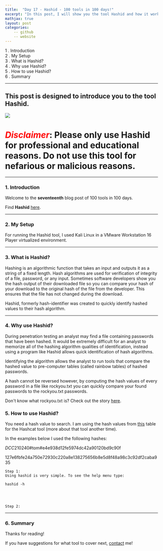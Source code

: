 ```yaml
---
title:  "Day 17 - Hashid - 100 tools in 100 days!"
excerpt: "In this post, I will show you the tool Hashid and how it works."
mathjax: true
layout: post
categories:
    -- github
    -- website
---
```


1 . Introduction
<br>
2 . My Setup
<br>
3 . What is Hashid?
<br>
4 . Why use Hashid?
<br>
5 . How to use Hashid?
<br>
6 . Summary

---

## This post is designed to introduce you to the tool Hashid.

![](https://www.kali.org/tools/hashid/images/hashid-logo.svg)

# <span style="color:red">***Disclaimer***</span>: **Please only use Hashid for professional and educational reasons. Do not use this tool for nefarious or malicious reasons.**

---

### 1. **Introduction**

Welcome to the **seventeenth** blog post of 100 tools in 100 days.<br> 


Find **Hashid** [here](https://www.kali.org/tools/hashid/).

---

### 2. **My Setup**

For running the Hashid tool, I used Kali Linux in a VMware Workstation 16 Player virtualized environment.


---

### 3. **What is Hashid?**

Hashing is an algorithmic function that takes an input and outputs it as a string of a fixed length. Hash algorithms are used for verification of integrity of a file, password, or any input. Sometimes software developers show you the hash output of their downloaded file so you can compare your hash of your download to the original hash of the file from the developer. This ensures that the file has not changed during the download. 

Hashid, formerly hash-identifier was created to quickly identify hashed values to their hash algorithm.

---

### 4. **Why use Hashid?**

During penetration testing an analyst may find a file containing passwords that have been hashed. It would be extremely difficult for an analyst to memorize all of the hashing algorithm qualities of identification, instead using a program like Hashid allows quick identification of hash algorithms.

Identifying the algorithm allows the analyst to run tools that compare the hashed value to pre-computer tables (called rainbow tables)  of hashed passwords.

A hash cannot be reversed however, by computing the hash values of every password in a file like rockyou.txt you can quickly compare your found passwords to the rockyou.txt passwords.

Don't know what rockyou.txt is? Check out the story [here](https://www.kaggle.com/datasets/wjburns/common-password-list-rockyoutxt).


### 5. **How to use Hashid?**

You need a hash value to search. I am using the hash values from [this](https://hashcat.net/wiki/doku.php?id=example_hashes) table for the Hashcat tool (more about that tool another time).

In the examples below I used the following hashes:

$DCC2$10240#tom#e4e938d12fe5974dc42a90120bd9c90f

127e6fbfe24a750e72930c220a8e138275656b8e5d8f48a98c3c92df2caba935

    Step 1:
    Using hashid is very simple. To see the help menu type:

    hashid -h

<br>

![]()

    Step 2:


---

### 6. **Summary**




Thanks for reading!<br>

If you have suggestions for what tool to cover next, [contact](mailto:matthew.o.mccorkle@gmail.com) me!
